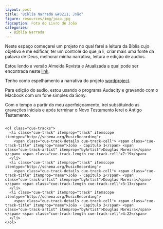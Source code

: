 ```yaml
---
layout: post
title: 'Bíblia Narrada &#8211; João'
figure: resources/img/joao.jpg
figcaption: Foto do Livro de João
categories:
  - Bíblia Narrada
---
```

Neste espaço começarei um projeto no qual farei a leitura da Bíblia cujo objetivo e me edificar, ter um controle do que ja li, criar mais uma fonte da palavra de Deus, melhorar minha narrativa, leitura e edição de audios.

Estou lendo a versão Almeida Revista e Atualizada a qual pode ser encontrada neste <a href="http://biblia.com.br/joaoferreiraalmeidarevistaatualizada/" target="_blank">link</a>.

Tenho como espelhamento a narrativa do projeto <a href="https://www.wordproject.org/bibles/audio/04_portuguese/" target="_blank">wordproject</a>.
<!--more-->
Para edição do audio, estou usando o programa Audacity e gravando com o Macbook com um fone simples da Sony.

Com o tempo a partir do meu aperfeiçoamento, irei substituindo as gravações iniciais e após terminar o Novo Testamento lerei o Antigo Testamento.

<div class="cue-playlist-container">
  <div class="cue-playlist" itemscope itemtype="http://schema.org/MusicPlaylist">
    <meta itemprop="numTracks" content="3" />
    <audio src="resources/mp3/biblia-narrada/joao/joao-1.mp3" controls preload="none" class="cue-audio" style="width: 100%; height: auto"></audio>

    <ol class="cue-tracks">
      <li class="cue-track" itemprop="track" itemscope itemtype="http://schema.org/MusicRecording">
        <span class="cue-track-details cue-track-cell"> <span class="cue-track-title" itemprop="name">João - Capítulo 1</span> <span class="cue-track-artist" itemprop="byArtist">Douglas Moreira</span> </span> <span class="cue-track-length cue-track-cell">7:19</span>
      </li>
      <li class="cue-track" itemprop="track" itemscope itemtype="http://schema.org/MusicRecording">
        <span class="cue-track-details cue-track-cell"> <span class="cue-track-title" itemprop="name">João - Capítulo 2</span> <span class="cue-track-artist" itemprop="byArtist">Douglas Moreira</span> </span> <span class="cue-track-length cue-track-cell">3:13</span>
      </li>
      <li class="cue-track" itemprop="track" itemscope itemtype="http://schema.org/MusicRecording">
        <span class="cue-track-details cue-track-cell"> <span class="cue-track-title" itemprop="name">João - Capítulo 3</span> <span class="cue-track-artist" itemprop="byArtist">Douglas Moreira</span> </span> <span class="cue-track-length cue-track-cell">4:22</span>
      </li>
    </ol>
  </div>
</div>